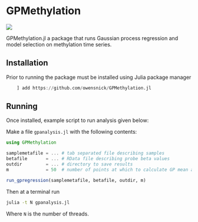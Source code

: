 # GPMethylation

[![](https://img.shields.io/badge/docs-dev-blue.svg)](https://owensnick.github.io/GPMethylation.jl/dev)


GPMethylation.jl a package that runs Gaussian process regression and model selection on methylation time series.




## Installation
Prior to running the package must be installed using Julia package manager
```julia
    ] add https://github.com/owensnick/GPMethylation.jl
```

## Running
Once installed, example script to run analysis given below:

Make a file `gpanalysis.jl` with the following contents:
```julia
using GPMethylation

samplemetafile = ... # tab separated file describing samples
betafile       = ... # RData file describing probe beta values
outdir         = ... # directory to save results
m              = 50  # number of points at which to calculate GP mean and var between min and max Age

run_gpregression(samplemetafile, betafile, outdir, m)
```

Then at a terminal run
```bash
julia -t N gpanalysis.jl
```
Where `N` is the number of threads.